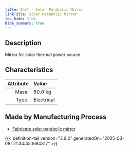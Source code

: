 ```yaml
---
title: Part - Solar Parabolic Mirror
linkTitle: Solar Parabolic Mirror
toc_hide: true
hide_summary: true
---
```

<!-- This is generated by the MarsSim HelpGenertor, do not edit. -->

## Description
Mirror for solar thermal power source.

## Characteristics

| Attribute      | Value |
|--------:|:------|
|Mass:|50.0 kg|
|Type:|Electrical|

## Made by Manufacturing Process

- [Fabricate solar parabolic mirror](/docs/definitions/process/fabricate-solar-parabolic-mirror)




{{< definition-tail version="3.9.0" generatedOn="2025-03-08T21:34:45.1684317" >}}



